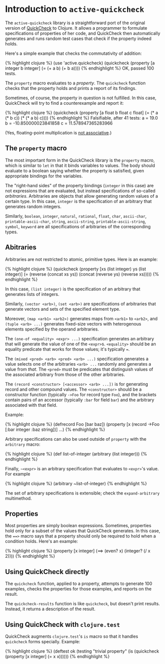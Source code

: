 # Introduction to `active-quickcheck`

The `active-quickcheck` library is a straightforward port of the
original version of
[QuickCheck](http://en.wikipedia.org/wiki/Quickcheck) to Clojure.
It allows a programmer to formulate specifications of properties of
her code, and QuickCheck then automatically generates and runs random
test cases that check if the property indeed holds.

Here's a simple example that checks the commutativity of addition:

{% highlight clojure %}
(use 'active.quickcheck)
(quickcheck (property [a integer
                       b integer]
               (= (+ a b) (+ b a))))
{% endhighlight %}
    OK, passed 100 tests.

The `property` macro evaluates to a *property*. The `quickcheck`
function checks that the property holds and prints a report of its
findings.

Sometimes, of course, the property in question is not fulfilled.  In
this case, QuickCheck will try to find a counterexample and report it:
    
{% highlight clojure %}
(quickcheck (property [a float
					   b float
					   c float]
  (= (* a (* b c)) (* (* a b) c))))
{% endhighlight %}
    Falsifiable, after 41 tests:
    a = 19.0 b = -10.850000023841858 c = 11.578947365283966

(Yes, floating-point multiplication is [not
associative](http://en.wikipedia.org/wiki/Floating_point).)

## The `property` macro

The most important form in the QuickCheck library is the `property`
macro, which is similar to `let` in that it binds variables to
values.  The body should evaluate to a boolean saying whether the
property is satisfied, given appropriate bindings for the variables.

The "right-hand sides" of the property bindings (`integer` in this
case) are not expressions that are evaluated, but instead
specifications of so-called *arbitraries*.  Arbitraries are objects
that allow generating random values of a certain type.  In this case,
`integer` is the specification of an arbitrary that generates random
integers.

Similarly, `boolean`, `integer`, `natural`, `rational`, `float`,
`char`, `ascii-char`, `printable-ascii-char`, `string`,
`ascii-string`, `printable-ascii-string`, `symbol`, `keyword` are all
specifications of arbitraries of the corresponding types.

## Abitraries

Arbitraries are not restricted to atomic, primitive types.  Here is an
example:

{% highlight clojure %}
(quickcheck
  (property [xs (list integer)
			 ys (list integer)]
	(= (reverse (concat xs ys)) (concat (reverse ys) (reverse xs)))))
{% endhighlight %}

In this case, `(list integer)` is the specification of an arbitrary
that generates lists of integers.

Similarly, `(vector <arb>)`, `(set <arb>)` are specifications of
arbitraries that generate vectors and sets of the specified element
type.

Moreover, `(map <arb1> <arb2>)` generates maps from `<arb1>` to
`<arb2>`, and `(tuple <arb> ...)` generates fixed-size vectors with
heterogenous elements specified by the operand arbitraries.

The `(one-of <equality> <expr> ...)` specification generates an
arbitrary that will generate the value of one of the `<expr>`s.
`<equality>` should be an equality predicate that works for those
values; it's typically `=`.

The `(mixed <pred> <arb> <pred> <arb> ...)` specification generates a
value selects one of the arbitraries `<arb> ...` randomly and
generates a value from *that*.  The `<pred>` must be predicates that
distinguish values of the associated arbitrary from those of the other
arbitraries.

The `(record <constructor> [<accessor> <arb> ...])` is for generating
record and other compound values.  The `<constructor>` should be a
constructor function (typically `->Foo` for record type `Foo`), and
the brackets contain pairs of an accessor (typically `:bar` for field
`bar`) and the arbitrary associated with that field.

Example:

{% highlight clojure %}
(defrecord Foo [bar baz])
(property [x (record ->Foo [:bar integer :baz string])]
  ...)
{% endhighlight %}

Arbitrary specifications can also be used outside of `property` with
the `arbitrary` macro:

{% highlight clojure %}
    (def list-of-integer (arbitrary (list integer)))
{% endhighlight %}

Finally, `~<expr>` is an arbitrary specification that evaluates to
`<expr>`'s value.  For example

{% highlight clojure %}
(arbitrary ~list-of-integer)
{% endhighlight %}

The set of arbitrary specifications is extensible; check the
`expand-arbitrary` multimethod.

## Properties

Most properties are simply boolean expressions.  Sometimes, properties
hold only for a subset of the values that QuickCheck generates.  In
this case, the `==>` macro says that a property should only be
required to hold when a condition holds.  Here's an example:

{% highlight clojure %}
(property [x integer]
  (==> (even? x)
	   (integer? (/ x 2))))
{% endhighlight %}

## Using QuickCheck directly

The `quickcheck` function, applied to a property, attempts to generate
100 examples, checks the properties for those examples, and reports on
the result.

The `quickcheck-results` function is like `quickcheck`, but doesn't
print results.  Instead, it returns a description of the result.

## Using QuickCheck with `clojure.test`

QuickCheck augments `clojure.test`'s `is` macro so that it handles
`quickcheck` forms specially.  Example:

{% highlight clojure %}
(deftest ok
  (testing "trivial property"
	(is
	 (quickcheck
	  (property [x integer]
				(= x x))))))
{% endhighlight %}
